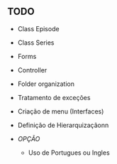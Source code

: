 ## TODO
- Class Episode
- Class Series
- Forms
- Controller
- Folder organization
- Tratamento de exceções
- Criação de menu (Interfaces)
- Definição de Hierarquizaçãonn


- *OPÇÃO*
    - Uso de Portugues ou Ingles

